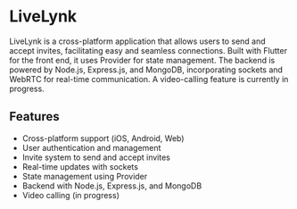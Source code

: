 # LiveLynk

LiveLynk is a cross-platform application that allows users to send and accept invites, facilitating easy and seamless connections. Built with Flutter for the front end, it uses Provider for state management. The backend is powered by Node.js, Express.js, and MongoDB, incorporating sockets and WebRTC for real-time communication. A video-calling feature is currently in progress.

## Features
- Cross-platform support (iOS, Android, Web)
- User authentication and management
- Invite system to send and accept invites
- Real-time updates with sockets
- State management using Provider
- Backend with Node.js, Express.js, and MongoDB
- Video calling (in progress)
